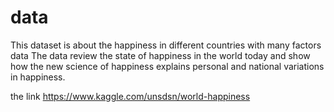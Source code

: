 # data
This dataset is about the happiness in different countries with many factors data
The data review the state of happiness in the world today and show how the new science of happiness explains personal and national variations in happiness.

the link 
https://www.kaggle.com/unsdsn/world-happiness
